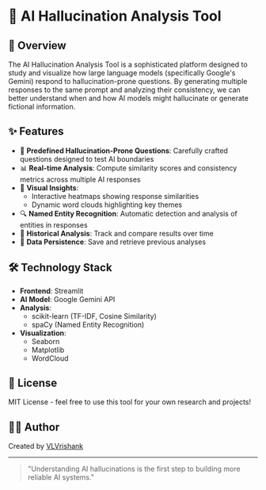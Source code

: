 # 🤖 AI Hallucination Analysis Tool


## 🌟 Overview

The AI Hallucination Analysis Tool is a sophisticated platform designed to study and visualize how large language models (specifically Google's Gemini) respond to hallucination-prone questions. By generating multiple responses to the same prompt and analyzing their consistency, we can better understand when and how AI models might hallucinate or generate fictional information.

## ✨ Features

- 🎯 **Predefined Hallucination-Prone Questions**: Carefully crafted questions designed to test AI boundaries
- 📊 **Real-time Analysis**: Compute similarity scores and consistency metrics across multiple AI responses
- 🎨 **Visual Insights**: 
  - Interactive heatmaps showing response similarities
  - Dynamic word clouds highlighting key themes
- 🔍 **Named Entity Recognition**: Automatic detection and analysis of entities in responses
- 📝 **Historical Analysis**: Track and compare results over time
- 💾 **Data Persistence**: Save and retrieve previous analyses

## 🛠️ Technology Stack

- **Frontend**: Streamlit
- **AI Model**: Google Gemini API
- **Analysis**: 
  - scikit-learn (TF-IDF, Cosine Similarity)
  - spaCy (Named Entity Recognition)
- **Visualization**: 
  - Seaborn
  - Matplotlib
  - WordCloud


## 📝 License

MIT License - feel free to use this tool for your own research and projects!

## 🙋‍♂️ Author

Created by [VLVrishank](https://github.com/VLVrishank)

---
> "Understanding AI hallucinations is the first step to building more reliable AI systems."
